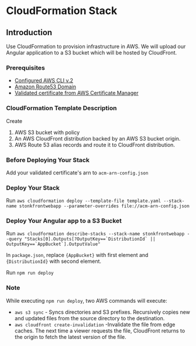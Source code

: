 # CloudFormation Stack

## Introduction
Use CloudFormation to provision infrastructure in AWS. We will upload our Angular application to a S3 bucket which will be hosted by CloudFront. 

### Prerequisites
* [Configured AWS CLI v.2](https://docs.aws.amazon.com/cli/latest/userguide/install-cliv2.html)
* [Amazon Route53 Domain](https://docs.aws.amazon.com/Route53/latest/DeveloperGuide/domain-register.html) 
* [Validated certificate from AWS Certificate Manager](https://docs.aws.amazon.com/acm/latest/userguide/gs-acm-request-public.html) 

### CloudFormation Template Description
Create
  1. AWS S3 bucket with policy
  2. An AWS CloudFront distribution backed by an AWS S3 bucket origin. 
  3. AWS Route 53 alias records and route it to CloudFront distribution.

### Before Deploying Your Stack
Add your validated certificate's arn to `acm-arn-config.json`

### Deploy Your Stack 
Run `aws cloudformation deploy --template-file template.yaml --stack-name stonkfrontwebapp --parameter-overrides file://acm-arn-config.json`

### Deploy Your Angular app to a S3 Bucket
Run ```aws cloudformation describe-stacks --stack-name stonkfrontwebapp --query "Stacks[0].Outputs[?OutputKey==`DistributionId` || OutputKey==`AppBucket`].OutputValue"```

In `package.json`, replace `{AppBucket}` with first element and `{DistributionId}` with second element. 

Run `npm run deploy`

### Note
While executing `npm run deploy`, two AWS commands will execute:
* `aws s3 sync` - Syncs directories and S3 prefixes. Recursively copies new and updated files from the source directory to the destination. 
* `aws cloudfront create-invalidation` -Invalidate the file from edge caches. The next time a viewer requests the file, CloudFront returns to the origin to fetch the latest version of the file.  
